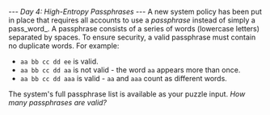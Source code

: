 *--- Day 4: High-Entropy Passphrases ---*
A new system policy has been put in place that requires all accounts to use a _passphrase_ instead of simply a pass_word_. A passphrase consists of a series of words (lowercase letters) separated by spaces.
To ensure security, a valid passphrase must contain no duplicate words.
For example:

- `aa bb cc dd ee` is valid.
- `aa bb cc dd aa` is not valid - the word `aa` appears more than once.
- `aa bb cc dd aaa` is valid - `aa` and `aaa` count as different words.

The system's full passphrase list is available as your puzzle input. _How many passphrases are valid?_
